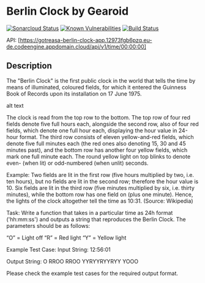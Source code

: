 # Berlin Clock by Gearoid

[![Sonarcloud Status](https://sonarcloud.io/api/project_badges/measure?project=xpfarm_gotreasa-berlin-clock&metric=alert_status)](https://sonarcloud.io/dashboard?id=xpfarm_gotreasa-berlin-clock)
[![Known Vulnerabilities](https://snyk.io/test/github/xpfarm/gotreasa-berlin-clock/badge.svg)](https://snyk.io/test/github/xpfarm/gotreasa-berlin-clock)
[![Build Status](https://travis.ibm.com/xpfarm/gotreasa-berlin-clock.svg?token=qUvyKZdxoFqWxS8YbzZZ&branch=main)](https://travis.ibm.com/xpfarm/gotreasa-berlin-clock)

API: [https://gotreasa-berlin-clock-app.12973fgb6pzq.eu-de.codeengine.appdomain.cloud/api/v1/time/00:00:00]

## Description

The "Berlin Clock" is the first public clock in the world that tells the time by means of illuminated, coloured fields, for which it entered the Guinness Book of Records upon its installation on 17 June 1975.

alt text

The clock is read from the top row to the bottom. The top row of four red fields denote five full hours each, alongside the second row, also of four red fields, which denote one full hour each, displaying the hour value in 24-hour format. The third row consists of eleven yellow-and-red fields, which denote five full minutes each (the red ones also denoting 15, 30 and 45 minutes past), and the bottom row has another four yellow fields, which mark one full minute each. The round yellow light on top blinks to denote even- (when lit) or odd-numbered (when unlit) seconds.

Example: Two fields are lit in the first row (five hours multiplied by two, i.e. ten hours), but no fields are lit in the second row; therefore the hour value is 10.
Six fields are lit in the third row (five minutes multiplied by six, i.e. thirty minutes), while the bottom row has one field on (plus one minute). Hence, the lights of the clock altogether tell the time as 10:31. (Source: Wikipedia)

Task: Write a function that takes in a particular time as 24h format ('hh:mm:ss') and outputs a string that reproduces the Berlin Clock. The parameters should be as follows:

“O” = Light off
“R” = Red light
“Y” = Yellow light

Example Test Case:
Input String:
12:56:01

Output String:
O
RROO
RROO
YYRYYRYYRYY
YOOO

Please check the example test cases for the required output format.
